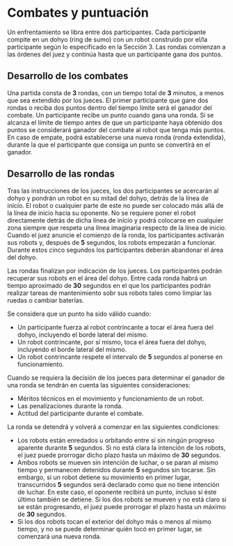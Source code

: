 # Combates y puntuación

Un enfrentamiento se libra entre dos participantes. Cada participante compite en un dohyo (ring de sumo) con un robot construido por el/la participante según lo especificado en la Sección 3. Las rondas comienzan a las órdenes del juez y continúa hasta que un participante gana dos puntos.

## Desarrollo de los combates
Una partida consta de **3** rondas, con un tiempo total de **3** minutos, a menos que sea extendido por los jueces.
El primer participante que gane dos rondas o reciba dos puntos dentro del tiempo límite será el ganador del combate. Un participante recibe un punto cuando gana una ronda. Si se alcanza el límite de tiempo antes de que un participante haya obtenido dos puntos se considerará ganador del combate al robot que tenga más puntos.
En caso de empate, podrá establecerse una nueva ronda (ronda extendida), durante la que el participante que consiga un punto se convertirá en el ganador.

## Desarrollo de las rondas
Tras las instrucciones de los jueces, los dos participantes se acercarán al dohyo y pondrán un robot en su mitad del dohyo, detrás de la línea de inicio. El robot o cualquier parte de este no puede ser colocado más allá de la línea de inicio hacia su oponente. No se requiere poner el robot directamente detrás de dicha línea de inicio y podrá colocarse en cualquier zona siempre que respeta una línea imaginaria respecto de la línea de inicio. Cuando el juez anuncie el comienzo de la ronda, los participantes activarán sus robots y, después de **5** segundos, los robots empezarán a funcionar. Durante estos cinco segundos los participantes deberán abandonar el área del dohyo.

Las rondas finalizan por indicación de los jueces. Los participantes podrán recuperar sus robots en el área del dohyo. Entre cada ronda habrá un tiempo aproximado de **30** segundos en el que los participantes podrán realizar tareas de mantenimiento sobr sus robots tales como limpiar las ruedas o cambiar baterías.


Se considera que un punto ha sido válido cuando:

 - Un participante fuerza al robot contrincante a tocar el área fuera del dohyo, incluyendo el borde lateral del mismo.
 - Un robot contrincante, por sí mismo, toca el área fuera del dohyo, incluyendo el borde lateral del mismo.
 - Un robot contrincante respete el intervalo de **5** segundos al ponerse en funcionamiento.

Cuando se requiera la decisión de los jueces para determinar el ganador de una ronda se tendrán en cuenta las siguientes consideraciones:
 - Méritos técnicos en el movimiento y funcionamiento de un robot.
 - Las penalizaciones durante la ronda.
 - Actitud del participante durante el combate.

La ronda se detendrá y volverá a comenzar en las siguientes condiciones:
 - Los robots están enredados u orbitando entre sí sin ningún progreso aparente durante **5** segundos. Si no está clara la intención de los robots, el juez puede prorrogar dicho plazo hasta un máximo de **30** segundos.
 - Ambos robots se mueven sin intención de luchar, o se paran al mismo tiempo y permanecen detenidos durante **5** segundos sin tocarse. Sin embargo, si un robot detiene su movimiento en primer lugar, transcurridos **5** segundos será declarado como que no tiene intención de luchar. En este caso, el oponente recibirá un punto, incluso si éste último también se detiene. Si los dos robots se mueven y no está claro si se están progresando, el juez puede prorrogar el plazo hasta un máximo de **30** segundos.
 - Si los dos robots tocan el exterior del dohyo más o menos al mismo tiempo, y no se puede determinar quién tocó en primer lugar, se comenzará una nueva ronda.
